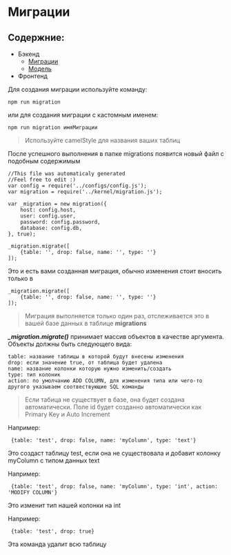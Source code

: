 # Миграции

## Содержние:
- Бэкенд
    - [Миграции](server/migrations)
    - [Модель](server/models)
- Фронтенд

Для создания миграции используйте команду:
```
npm run migration
```

или для создания миграции с кастомным именем:
```
npm run migration имяМиграции
```

> Используйте camelStyle для названия ваших таблиц

После успешного выполнения в папке migrations появится новый файл с подобным содержимым
```
//This file was automaticaly generated
//Feel free to edit :)
var config = require('../configs/config.js');
var migration = require('../kernel/migration.js');

var _migration = new migration({
    host: config.host,
    user: config.user,
    password: config.password,
    database: config.db,
}, true);

_migration.migrate([
    {table: '', drop: false, name: '', type: ''}
]);
```

Это и есть вами созданная миграция, обычно изменения стоит вносить только в
```
_migration.migrate([
    {table: '', drop: false, name: '', type: ''}
]);
```

> Миграция выполняется только один раз, отслеживается это в вашей базе данных в таблице **migrations**

***_migration.migrate()*** принимает массив объектов в качестве аргумента.
Объекты должны быть следующего вида:
```
table: название таблицы в которой будут внесены изменения
drop: если значение true, от таблица будет удалена
name: название колонки которую нужно изменить/создать
type: тип колоник
action: по умолчанию ADD COLUMN, для изменения типа или чего-то другого указываем соотвествующие SQL команды
```

> Если табица не существует в базе, она будет создана автоматически.
> Поле id будет созданно автоматически как Primary Key и Auto Increment

Например:
```
 {table: 'test', drop: false, name: 'myColumn', type: 'text'}
```

Это создаст таблицу test, если она не существовала и добавит колонку myColumn с типом данных text

Например:
```
 {table: 'test', drop: false, name: 'myColumn', type: 'int', action: 'MODIFY COLUMN'}
```

Это изменит тип нашей колонки на int

Например:
```
 {table: 'test', drop: true}
```

Эта команда удалит всю таблицу